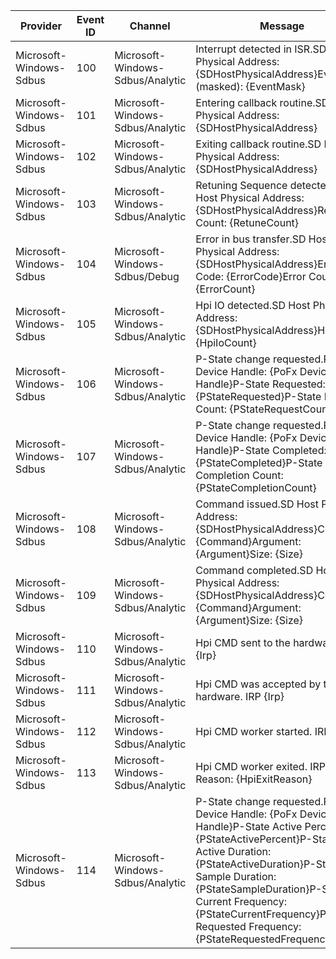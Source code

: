 Provider                 |  Event ID  |  Channel                           |  Message
-------------------------|------------|------------------------------------|---------------------------------------------------------------------------------------------------------------------------------------------------------------------------------------------------------------------------------------------------------------------------------------------------------------------------
Microsoft-Windows-Sdbus  |  100       |  Microsoft-Windows-Sdbus/Analytic  |  Interrupt detected in ISR.SD Host Physical Address: {SDHostPhysicalAddress}Events (masked): {EventMask}
Microsoft-Windows-Sdbus  |  101       |  Microsoft-Windows-Sdbus/Analytic  |  Entering callback routine.SD Host Physical Address: {SDHostPhysicalAddress}
Microsoft-Windows-Sdbus  |  102       |  Microsoft-Windows-Sdbus/Analytic  |  Exiting callback routine.SD Host Physical Address: {SDHostPhysicalAddress}
Microsoft-Windows-Sdbus  |  103       |  Microsoft-Windows-Sdbus/Analytic  |  Retuning Sequence detected.SD Host Physical Address: {SDHostPhysicalAddress}Retuning Count: {RetuneCount}
Microsoft-Windows-Sdbus  |  104       |  Microsoft-Windows-Sdbus/Debug     |  Error in bus transfer.SD Host Physical Address: {SDHostPhysicalAddress}Error Code: {ErrorCode}Error Count: {ErrorCount}
Microsoft-Windows-Sdbus  |  105       |  Microsoft-Windows-Sdbus/Analytic  |  Hpi IO detected.SD Host Physical Address: {SDHostPhysicalAddress}Hpi Count: {HpiIoCount}
Microsoft-Windows-Sdbus  |  106       |  Microsoft-Windows-Sdbus/Analytic  |  P-State change requested.PoFx Device Handle: {PoFx Device Handle}P-State Requested: {PStateRequested}P-State Request Count: {PStateRequestCount}
Microsoft-Windows-Sdbus  |  107       |  Microsoft-Windows-Sdbus/Analytic  |  P-State change requested.PoFx Device Handle: {PoFx Device Handle}P-State Completed: {PStateCompleted}P-State Completion Count: {PStateCompletionCount}
Microsoft-Windows-Sdbus  |  108       |  Microsoft-Windows-Sdbus/Analytic  |  Command issued.SD Host Physical Address: {SDHostPhysicalAddress}Command: {Command}Argument: {Argument}Size: {Size}
Microsoft-Windows-Sdbus  |  109       |  Microsoft-Windows-Sdbus/Analytic  |  Command completed.SD Host Physical Address: {SDHostPhysicalAddress}Command: {Command}Argument: {Argument}Size: {Size}
Microsoft-Windows-Sdbus  |  110       |  Microsoft-Windows-Sdbus/Analytic  |  Hpi CMD sent to the hardware. IRP {Irp}
Microsoft-Windows-Sdbus  |  111       |  Microsoft-Windows-Sdbus/Analytic  |  Hpi CMD was accepted by the hardware. IRP {Irp}
Microsoft-Windows-Sdbus  |  112       |  Microsoft-Windows-Sdbus/Analytic  |  Hpi CMD worker started. IRP {Irp}
Microsoft-Windows-Sdbus  |  113       |  Microsoft-Windows-Sdbus/Analytic  |  Hpi CMD worker exited. IRP {Irp} Reason: {HpiExitReason}
Microsoft-Windows-Sdbus  |  114       |  Microsoft-Windows-Sdbus/Analytic  |  P-State change requested.PoFx Device Handle: {PoFx Device Handle}P-State Active Percentage: {PStateActivePercent}P-State Active Duration: {PStateActiveDuration}P-State Sample Duration: {PStateSampleDuration}P-State Current Frequency: {PStateCurrentFrequency}P-State Requested Frequency: {PStateRequestedFrequency}